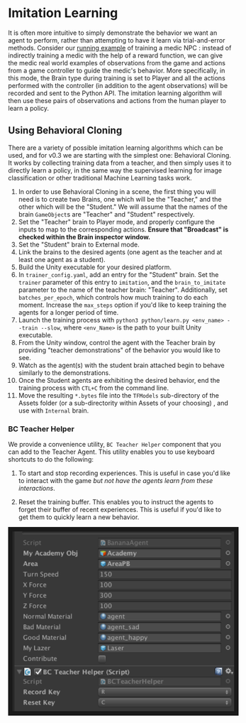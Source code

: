# Imitation Learning

It is often more intuitive to simply demonstrate the behavior we want an agent to perform, rather than attempting to have it learn via trial-and-error methods. Consider our [running example](ML-Agents-Overview.md#running-example-training-npc-behaviors) of training a medic NPC : instead of indirectly training a medic with the help of a reward function, we can give the medic real world examples of observations from the game and actions from a game controller to guide the medic's behavior. More specifically, in this mode, the Brain type during training is set to Player and all the actions performed with the controller (in addition to the agent observations) will be recorded and sent to the Python API. The imitation learning algorithm will then use these pairs of observations and actions from the human player to learn a policy.

## Using Behavioral Cloning

There are a variety of possible imitation learning algorithms which can be used, and for v0.3 we are starting with the simplest one: Behavioral Cloning. It works by collecting training data from a teacher, and then simply uses it to directly learn a policy, in the same way the supervised learning for image classification or other traditional Machine Learning tasks work.

1. In order to use Behavioral Cloning in a scene, the first thing you will need is to create two Brains, one which will be the "Teacher," and the other which will be the "Student." We will assume that the names of the brain `GameObject`s are "Teacher" and "Student" respectively.
2. Set the "Teacher" brain to Player mode, and properly configure the inputs to map to the corresponding actions. **Ensure that "Broadcast" is checked within the Brain inspector window.** 
3. Set the "Student" brain to External mode.
4. Link the brains to the desired agents (one agent as the teacher and at least one agent as a student).
5. Build the Unity executable for your desired platform.
6. In `trainer_config.yaml`,  add an entry for the "Student" brain. Set the `trainer` parameter of this entry to `imitation`, and the `brain_to_imitate` parameter to the name of the teacher brain: "Teacher". Additionally, set `batches_per_epoch`, which controls how much training to do each moment. Increase the `max_steps` option if you'd like to keep training the agents for a longer period of time.
7. Launch the training process with `python3 python/learn.py <env_name> --train --slow`, where `<env_Name>` is the path to your built Unity executable.
8. From the Unity window, control the agent with the Teacher brain by providing "teacher demonstrations" of the behavior you would like to see.
9. Watch as the agent(s) with the student brain attached begin to behave similarly to the demonstrations.
10. Once the Student agents are exhibiting the desired behavior, end the training process with `CTL+C` from the command line.
11. Move the resulting `*.bytes` file into the `TFModels` sub-directory of the Assets folder (or a sub-directority within Assets of your choosing) , and use with `Internal` brain.

### BC Teacher Helper

We provide a convenience utility, `BC Teacher Helper` component that you can add to the Teacher Agent. This utility enables you to use keyboard shortcuts to do the following:

1. To start and stop recording experiences. This is useful in case you'd like to interact with the game _but not have the agents learn from these interactions_.

2. Reset the training buffer. This enables you to instruct the agents to forget their buffer of recent experiences. This is useful if you'd like to get them to quickly learn a new behavior.


<p align="center">
    <img src="images/bc_teacher_helper.png" 
        alt="BC Teacher Helper" 
        width="500" border="10" />
</p>
